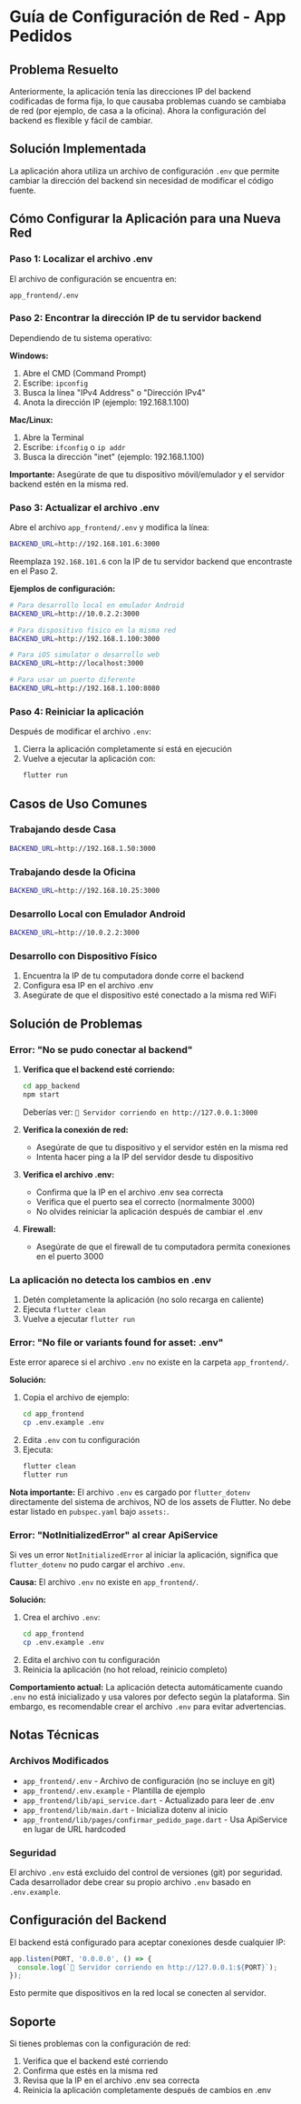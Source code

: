 # Guía de Configuración de Red - App Pedidos

## Problema Resuelto

Anteriormente, la aplicación tenía las direcciones IP del backend codificadas de forma fija, lo que causaba problemas cuando se cambiaba de red (por ejemplo, de casa a la oficina). Ahora la configuración del backend es flexible y fácil de cambiar.

## Solución Implementada

La aplicación ahora utiliza un archivo de configuración `.env` que permite cambiar la dirección del backend sin necesidad de modificar el código fuente.

## Cómo Configurar la Aplicación para una Nueva Red

### Paso 1: Localizar el archivo .env

El archivo de configuración se encuentra en:
```
app_frontend/.env
```

### Paso 2: Encontrar la dirección IP de tu servidor backend

Dependiendo de tu sistema operativo:

**Windows:**
1. Abre el CMD (Command Prompt)
2. Escribe: `ipconfig`
3. Busca la línea "IPv4 Address" o "Dirección IPv4"
4. Anota la dirección IP (ejemplo: 192.168.1.100)

**Mac/Linux:**
1. Abre la Terminal
2. Escribe: `ifconfig` o `ip addr`
3. Busca la dirección "inet" (ejemplo: 192.168.1.100)

**Importante:** Asegúrate de que tu dispositivo móvil/emulador y el servidor backend estén en la misma red.

### Paso 3: Actualizar el archivo .env

Abre el archivo `app_frontend/.env` y modifica la línea:

```bash
BACKEND_URL=http://192.168.101.6:3000
```

Reemplaza `192.168.101.6` con la IP de tu servidor backend que encontraste en el Paso 2.

**Ejemplos de configuración:**

```bash
# Para desarrollo local en emulador Android
BACKEND_URL=http://10.0.2.2:3000

# Para dispositivo físico en la misma red
BACKEND_URL=http://192.168.1.100:3000

# Para iOS simulator o desarrollo web
BACKEND_URL=http://localhost:3000

# Para usar un puerto diferente
BACKEND_URL=http://192.168.1.100:8080
```

### Paso 4: Reiniciar la aplicación

Después de modificar el archivo `.env`:
1. Cierra la aplicación completamente si está en ejecución
2. Vuelve a ejecutar la aplicación con:
   ```bash
   flutter run
   ```

## Casos de Uso Comunes

### Trabajando desde Casa
```bash
BACKEND_URL=http://192.168.1.50:3000
```

### Trabajando desde la Oficina
```bash
BACKEND_URL=http://192.168.10.25:3000
```

### Desarrollo Local con Emulador Android
```bash
BACKEND_URL=http://10.0.2.2:3000
```

### Desarrollo con Dispositivo Físico
1. Encuentra la IP de tu computadora donde corre el backend
2. Configura esa IP en el archivo .env
3. Asegúrate de que el dispositivo esté conectado a la misma red WiFi

## Solución de Problemas

### Error: "No se pudo conectar al backend"

1. **Verifica que el backend esté corriendo:**
   ```bash
   cd app_backend
   npm start
   ```
   Deberías ver: `🚀 Servidor corriendo en http://127.0.0.1:3000`

2. **Verifica la conexión de red:**
   - Asegúrate de que tu dispositivo y el servidor estén en la misma red
   - Intenta hacer ping a la IP del servidor desde tu dispositivo

3. **Verifica el archivo .env:**
   - Confirma que la IP en el archivo .env sea correcta
   - Verifica que el puerto sea el correcto (normalmente 3000)
   - No olvides reiniciar la aplicación después de cambiar el .env

4. **Firewall:**
   - Asegúrate de que el firewall de tu computadora permita conexiones en el puerto 3000

### La aplicación no detecta los cambios en .env

1. Detén completamente la aplicación (no solo recarga en caliente)
2. Ejecuta `flutter clean`
3. Vuelve a ejecutar `flutter run`

### Error: "No file or variants found for asset: .env"

Este error aparece si el archivo `.env` no existe en la carpeta `app_frontend/`.

**Solución:**
1. Copia el archivo de ejemplo:
   ```bash
   cd app_frontend
   cp .env.example .env
   ```
2. Edita `.env` con tu configuración
3. Ejecuta:
   ```bash
   flutter clean
   flutter run
   ```

**Nota importante:** El archivo `.env` es cargado por `flutter_dotenv` directamente del sistema de archivos, NO de los assets de Flutter. No debe estar listado en `pubspec.yaml` bajo `assets:`.

### Error: "NotInitializedError" al crear ApiService

Si ves un error `NotInitializedError` al iniciar la aplicación, significa que `flutter_dotenv` no pudo cargar el archivo `.env`.

**Causa:** El archivo `.env` no existe en `app_frontend/`.

**Solución:**
1. Crea el archivo `.env`:
   ```bash
   cd app_frontend
   cp .env.example .env
   ```
2. Edita el archivo con tu configuración
3. Reinicia la aplicación (no hot reload, reinicio completo)

**Comportamiento actual:** La aplicación detecta automáticamente cuando `.env` no está inicializado y usa valores por defecto según la plataforma. Sin embargo, es recomendable crear el archivo `.env` para evitar advertencias.

## Notas Técnicas

### Archivos Modificados

- `app_frontend/.env` - Archivo de configuración (no se incluye en git)
- `app_frontend/.env.example` - Plantilla de ejemplo
- `app_frontend/lib/api_service.dart` - Actualizado para leer de .env
- `app_frontend/lib/main.dart` - Inicializa dotenv al inicio
- `app_frontend/lib/pages/confirmar_pedido_page.dart` - Usa ApiService en lugar de URL hardcoded

### Seguridad

El archivo `.env` está excluido del control de versiones (git) por seguridad. Cada desarrollador debe crear su propio archivo `.env` basado en `.env.example`.

## Configuración del Backend

El backend está configurado para aceptar conexiones desde cualquier IP:

```javascript
app.listen(PORT, '0.0.0.0', () => {
  console.log(`🚀 Servidor corriendo en http://127.0.0.1:${PORT}`);
});
```

Esto permite que dispositivos en la red local se conecten al servidor.

## Soporte

Si tienes problemas con la configuración de red:
1. Verifica que el backend esté corriendo
2. Confirma que estés en la misma red
3. Revisa que la IP en el archivo .env sea correcta
4. Reinicia la aplicación completamente después de cambios en .env

